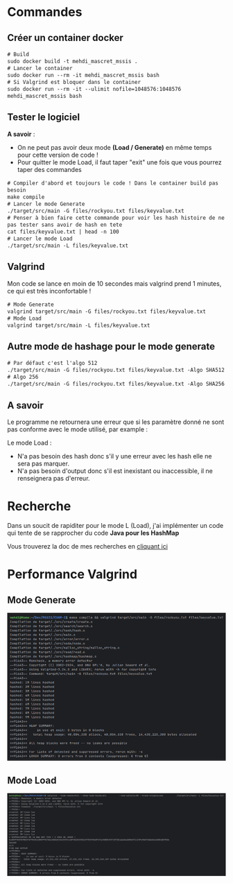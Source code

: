 # Commandes
## Créer un container docker
```shell
# Build
sudo docker build -t mehdi_mascret_mssis .
# Lancer le container
sudo docker run --rm -it mehdi_mascret_mssis bash
# Si Valgrind est bloquer dans le container
sudo docker run --rm -it --ulimit nofile=1048576:1048576 mehdi_mascret_mssis bash
```
## Tester le logiciel
**A savoir** : 
- On ne peut pas avoir deux mode **(Load / Generate)** en même temps pour cette version de code !
- Pour quitter le mode Load, il faut taper "exit" une fois que vous pourrez taper des commandes

```shell
# Compiler d'abord et toujours le code ! Dans le container build pas besoin
make compile
# Lancer le mode Generate
./target/src/main -G files/rockyou.txt files/keyvalue.txt
# Penser à bien faire cette commande pour voir les hash histoire de ne pas tester sans avoir de hash en tete
cat files/keyvalue.txt | head -n 100
# Lancer le mode Load
./target/src/main -L files/keyvalue.txt

```
## Valgrind
Mon code se lance en moin de 10 secondes mais valgrind prend 1 minutes, ce qui est très inconfortable !
```shell
# Mode Generate
valgrind target/src/main -G files/rockyou.txt files/keyvalue.txt
# Mode Load
valgrind target/src/main -L files/keyvalue.txt
```
## Autre mode de hashage pour le mode generate
```shell
# Par défaut c'est l'algo 512
./target/src/main -G files/rockyou.txt files/keyvalue.txt -Algo SHA512
# Algo 256
./target/src/main -G files/rockyou.txt files/keyvalue.txt -Algo SHA256
```
## A savoir
Le programme ne retournera une erreur que si les paramètre 
donné ne sont pas conforme avec le mode utilisé, par example :

Le mode Load :
- N'a pas besoin des hash donc s'il y une erreur avec les hash elle ne sera pas marquer.
- N'a pas besoin d'output donc s'il est inexistant ou inaccessible, il ne renseignera pas d'erreur.

# Recherche
Dans un soucit de rapiditer pour le mode L (Load), j'ai implémenter un code qui tente de se rapprocher du code **Java pour les HashMap**

Vous trouverez la doc de mes recherches en [cliquant ici ](doc/search.md)
# Performance Valgrind
## Mode Generate
![Image de Valgrind sur le mode Generate, TOUT EST OK !](doc/img/performance/valgrind_generate_SHA512.png)
## Mode Load
![Image de Valgrind sur le mode Load, TOUT EST OK !](doc/img/performance/valgrind_load_SHA512.png)


